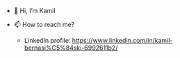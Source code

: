- 👋 Hi, I’m Kamil
- 📫 How to reach me?

   - LinkedIn profile: https://www.linkedin.com/in/kamil-bernasi%C5%84ski-6992611b2/

<!---
bernasjava/bernasjava is a ✨ special ✨ repository because its `README.md` (this file) appears on your GitHub profile.
You can click the Preview link to take a look at your changes.
--->
